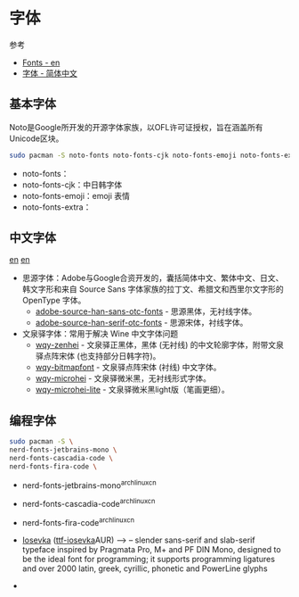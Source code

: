 # 字体

参考

- [Fonts - en](https://wiki.archlinux.org/index.php/Fonts)
- [字体 - 简体中文](https://https://wiki.archlinux.org/index.php/Fonts_(简体中文))

## 基本字体

Noto是Google所开发的开源字体家族，以OFL许可证授权，旨在涵盖所有Unicode区块。

```bash
sudo pacman -S noto-fonts noto-fonts-cjk noto-fonts-emoji noto-fonts-extra
```

- noto-fonts：
- noto-fonts-cjk：中日韩字体
- noto-fonts-emoji：emoji 表情
- noto-fonts-extra：

## 中文字体

[en](https://wiki.archlinux.org/index.php/Localization/Chinese#Fonts)
[en](https://wiki.archlinux.org/index.php/Localization_(简体中文)/Simplified_Chinese_(简体中文)#修正简体中文显示为异体（日文）字形)

- 思源字体：Adobe与Google合资开发的，囊括简体中文、繁体中文、日文、韩文字形和来自 Source Sans 字体家族的拉丁文、希腊文和西里尔文字形的 OpenType 字体。
  - [adobe-source-han-sans-otc-fonts](https://archlinux.org/packages/?name=adobe-source-han-sans-otc-fonts) - 思源黑体，无衬线字体。
  - [adobe-source-han-serif-otc-fonts](https://archlinux.org/packages/?name=adobe-source-han-serif-otc-fonts) - 思源宋体，衬线字体。
- 文泉驿字体：常用于解决 Wine 中文字体问题
  - [wqy-zenhei](https://archlinux.org/packages/?name=wqy-zenhei) - 文泉驿正黑体，黑体 (无衬线) 的中文轮廓字体，附带文泉驿点阵宋体 (也支持部分日韩字符)。
  - [wqy-bitmapfont](https://archlinux.org/packages/?name=wqy-bitmapfont) - 文泉驿点阵宋体 (衬线) 中文字体。
  - [wqy-microhei](https://archlinux.org/packages/?name=wqy-microhei) - 文泉驿微米黑，无衬线形式字体。
  - [wqy-microhei-lite](https://archlinux.org/packages/?name=wqy-microhei-lite) - 文泉驿微米黑light版（笔画更细）。

## 编程字体

```bash
sudo pacman -S \
nerd-fonts-jetbrains-mono \
nerd-fonts-cascadia-code \
nerd-fonts-fira-code \
```

- nerd-fonts-jetbrains-mono<sup>archlinuxcn</sup>
- nerd-fonts-cascadia-code<sup>archlinuxcn</sup>
- nerd-fonts-fira-code<sup>archlinuxcn</sup>

- [Iosevka](https://be5invis.github.io/Iosevka/) ([ttf-iosevka](https://aur.archlinux.org/packages/ttf-iosevka/)AUR) ⟶ – slender sans-serif and slab-serif typeface inspired by Pragmata Pro, M+ and PF DIN Mono, designed to be the ideal font for programming; it supports programming ligatures and over 2000 latin, greek, cyrillic, phonetic and PowerLine glyphs
- 